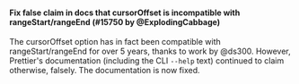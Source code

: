 #### Fix false claim in docs that cursorOffset is incompatible with rangeStart/rangeEnd (#15750 by @ExplodingCabbage)

The cursorOffset option has in fact been compatible with rangeStart/rangeEnd for over 5 years, thanks to work by @ds300. However, Prettier's documentation (including the CLI `--help` text) continued to claim otherwise, falsely. The documentation is now fixed.
